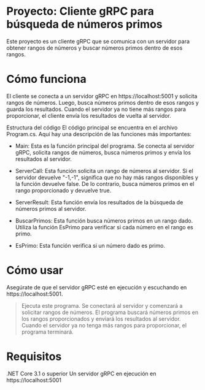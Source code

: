 # Proyecto: Cliente gRPC para búsqueda de números primos
Este proyecto es un cliente gRPC que se comunica con un servidor para obtener rangos de números y buscar números primos dentro de esos rangos.

# Cómo funciona
El cliente se conecta a un servidor gRPC en https://localhost:5001 y solicita rangos de números. Luego, busca números primos dentro de esos rangos y guarda los resultados. Cuando el servidor ya no tiene más rangos para proporcionar, el cliente envía los resultados de vuelta al servidor.

Estructura del código
El código principal se encuentra en el archivo Program.cs. Aquí hay una descripción de las funciones más importantes:

* Main: Esta es la función principal del programa. Se conecta al servidor gRPC, solicita rangos de números, busca números primos y envía los resultados al servidor.

* ServerCall: Esta función solicita un rango de números al servidor. Si el servidor devuelve "-1,-1", significa que no hay más rangos disponibles y la función devuelve false. De lo contrario, busca números primos en el rango proporcionado y devuelve true.

* ServerResult: Esta función envía los resultados de la búsqueda de números primos al servidor.

* BuscarPrimos: Esta función busca números primos en un rango dado. Utiliza la función EsPrimo para verificar si cada número en el rango es primo.

* EsPrimo: Esta función verifica si un número dado es primo.

# Cómo usar
Asegúrate de que el servidor gRPC esté en ejecución y escuchando en https://localhost:5001.

> Ejecuta este programa. Se conectará al servidor y comenzará a solicitar rangos de números.
> El programa buscará números primos en los rangos proporcionados y enviará los resultados al servidor.
> Cuando el servidor ya no tenga más rangos para proporcionar, el programa terminará.

# Requisitos
.NET Core 3.1 o superior
Un servidor gRPC en ejecución en https://localhost:5001
